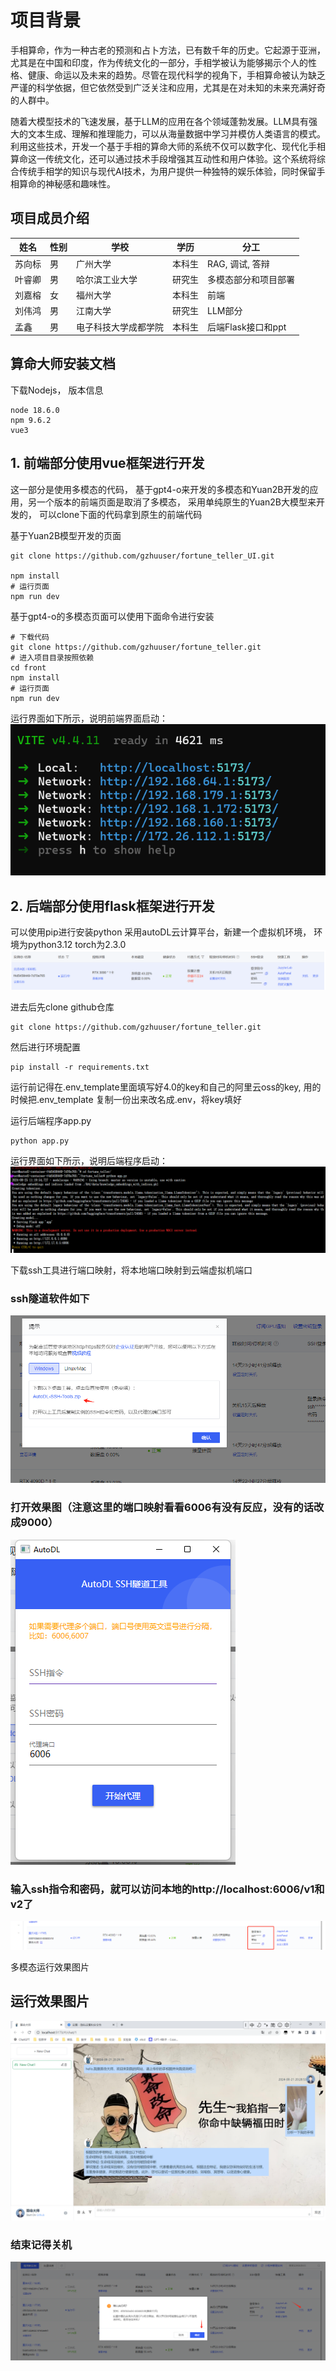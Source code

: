 # 项目背景

手相算命，作为一种古老的预测和占卜方法，已有数千年的历史。它起源于亚洲，尤其是在中国和印度，作为传统文化的一部分，手相学被认为能够揭示个人的性格、健康、命运以及未来的趋势。尽管在现代科学的视角下，手相算命被认为缺乏严谨的科学依据，但它依然受到广泛关注和应用，尤其是在对未知的未来充满好奇的人群中。



随着大模型技术的飞速发展，基于LLM的应用在各个领域蓬勃发展。LLM具有强大的文本生成、理解和推理能力，可以从海量数据中学习并模仿人类语言的模式。利用这些技术，开发一个基于手相的算命大师的系统不仅可以数字化、现代化手相算命这一传统文化，还可以通过技术手段增强其互动性和用户体验。这个系统将综合传统手相学的知识与现代AI技术，为用户提供一种独特的娱乐体验，同时保留手相算命的神秘感和趣味性。


## 项目成员介绍

| 姓名   | 性别 | 学校                 | 学历   | 分工                 |
| ------ | ---- | -------------------- | ------ | -------------------- |
| 苏向标 | 男   | 广州大学             | 本科生 | RAG, 调试, 答辩      |
| 叶睿卿 | 男   | 哈尔滨工业大学       | 研究生 | 多模态部分和项目部署 |
| 刘嘉榕 | 女   | 福州大学             | 本科生 | 前端                 |
| 刘伟鸿 | 男   | 江南大学             | 研究生 | LLM部分              |
| 孟鑫   | 男   | 电子科技大学成都学院 | 本科生 | 后端Flask接口和ppt   |


## 算命大师安装文档



下载Nodejs， 版本信息

```
node 18.6.0 
npm 9.6.2 
vue3
```



## 1. 前端部分使用vue框架进行开发

这一部分是使用多模态的代码， 基于gpt4-o来开发的多模态和Yuan2B开发的应用，另一个版本的前端页面是取消了多模态， 采用单纯原生的Yuan2B大模型来开发的， 可以clone下面的代码拿到原生的前端代码


基于Yuan2B模型开发的页面
```shell
git clone https://github.com/gzhuuser/fortune_teller_UI.git

npm install
# 运行页面
npm run dev
```

基于gpt4-o的多模态页面可以使用下面命令进行安装

```shell
# 下载代码
git clone https://github.com/gzhuuser/fortune_teller.git
# 进入项目目录按照依赖
cd front
npm install
# 运行页面
npm run dev
```

运行界面如下所示，说明前端界面启动：
![](./img/4.png)

## 2. 后端部分使用flask框架进行开发

可以使用pip进行安装python
采用autoDL云计算平台，新建一个虚拟机环境， 环境为python3.12 torch为2.3.0
![](./img/5.png)

进去后先clone github仓库

```shell
git clone https://github.com/gzhuuser/fortune_teller.git
```

然后进行环境配置

```shell
pip install -r requirements.txt
```

运行前记得在.env_template里面填写好4.0的key和自己的阿里云oss的key, 用的时候把.env_template 复制一份出来改名成.env，将key填好

运行后端程序app.py

```shell    
python app.py
```

运行界面如下所示，说明后端程序启动：
![](./img/6.png)

下载ssh工具进行端口映射，将本地端口映射到云端虚拟机端口

### ssh隧道软件如下

![](./img/7.png)

### 打开效果图（注意这里的端口映射看看6006有没有反应，没有的话改成9000）

![](./img/8.png)

### 输入ssh指令和密码，就可以访问本地的http://localhost:6006/v1和v2了

![](./img/9.png)

多模态运行效果图片

## 运行效果图片

![](./img/11.png)

### 结束记得关机

![](./img/10.png)

